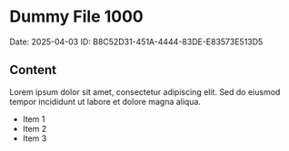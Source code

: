 # Dummy File 1000

Date: 2025-04-03
ID: B8C52D31-451A-4444-83DE-E83573E513D5

## Content

Lorem ipsum dolor sit amet, consectetur adipiscing elit.
Sed do eiusmod tempor incididunt ut labore et dolore magna aliqua.

* Item 1
* Item 2
* Item 3

